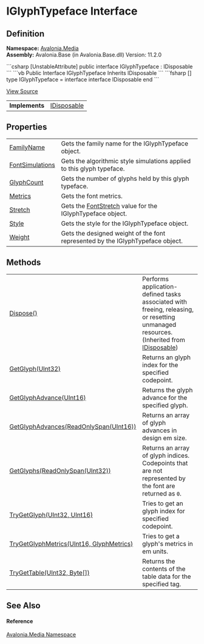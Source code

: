 # IGlyphTypeface Interface




## Definition
**Namespace:** <a href="N_Avalonia_Media">Avalonia.Media</a>  
**Assembly:** Avalonia.Base (in Avalonia.Base.dll) Version: 11.2.0

<Tabs groupId="api-code-preview">
<TabItem value="csharp" label="C#">
```csharp
[UnstableAttribute]
public interface IGlyphTypeface : IDisposable
```
</TabItem>
<TabItem value="vb" label="VB">
```vb
<UnstableAttribute>
Public Interface IGlyphTypeface
	Inherits IDisposable
```
</TabItem>
<TabItem value="fsharp" label="F#">
```fsharp
[<UnstableAttribute>]
type IGlyphTypeface = 
    interface
        interface IDisposable
    end
```
</TabItem>
</Tabs>



<a href="https://github.com/AvaloniaUI/Avalonia/tree/master/src/Avalonia.Base/Media/IGlyphTypeface.cs" title="View the source code">View Source</a>

<table>
<tr><td><strong>Implements</strong></td><td><a href="https://learn.microsoft.com/dotnet/api/system.idisposable" target="_blank" rel="noopener noreferrer">IDisposable</a></td></tr>
</table>



## Properties
<table>
<tr>
<td><a href="P_Avalonia_Media_IGlyphTypeface_FamilyName">FamilyName</a></td>
<td>Gets the family name for the IGlyphTypeface object.</td>
</tr>
<tr>
<td><a href="P_Avalonia_Media_IGlyphTypeface_FontSimulations">FontSimulations</a></td>
<td>Gets the algorithmic style simulations applied to this glyph typeface.</td>
</tr>
<tr>
<td><a href="P_Avalonia_Media_IGlyphTypeface_GlyphCount">GlyphCount</a></td>
<td>Gets the number of glyphs held by this glyph typeface.</td>
</tr>
<tr>
<td><a href="P_Avalonia_Media_IGlyphTypeface_Metrics">Metrics</a></td>
<td>Gets the font metrics.</td>
</tr>
<tr>
<td><a href="P_Avalonia_Media_IGlyphTypeface_Stretch">Stretch</a></td>
<td>Gets the <a href="T_Avalonia_Media_FontStretch">FontStretch</a> value for the IGlyphTypeface object.</td>
</tr>
<tr>
<td><a href="P_Avalonia_Media_IGlyphTypeface_Style">Style</a></td>
<td>Gets the style for the IGlyphTypeface object.</td>
</tr>
<tr>
<td><a href="P_Avalonia_Media_IGlyphTypeface_Weight">Weight</a></td>
<td>Gets the designed weight of the font represented by the IGlyphTypeface object.</td>
</tr>
</table>

## Methods
<table>
<tr>
<td><a href="https://learn.microsoft.com/dotnet/api/system.idisposable.dispose" target="_blank" rel="noopener noreferrer">Dispose()</a></td>
<td>Performs application-defined tasks associated with freeing, releasing, or resetting unmanaged resources.<br />(Inherited from <a href="https://learn.microsoft.com/dotnet/api/system.idisposable" target="_blank" rel="noopener noreferrer">IDisposable</a>)</td>
</tr>
<tr>
<td><a href="M_Avalonia_Media_IGlyphTypeface_GetGlyph">GetGlyph(UInt32)</a></td>
<td>Returns an glyph index for the specified codepoint.</td>
</tr>
<tr>
<td><a href="M_Avalonia_Media_IGlyphTypeface_GetGlyphAdvance">GetGlyphAdvance(UInt16)</a></td>
<td>Returns the glyph advance for the specified glyph.</td>
</tr>
<tr>
<td><a href="M_Avalonia_Media_IGlyphTypeface_GetGlyphAdvances">GetGlyphAdvances(ReadOnlySpan(UInt16))</a></td>
<td>Returns an array of glyph advances in design em size.</td>
</tr>
<tr>
<td><a href="M_Avalonia_Media_IGlyphTypeface_GetGlyphs">GetGlyphs(ReadOnlySpan(UInt32))</a></td>
<td>Returns an array of glyph indices. Codepoints that are not represented by the font are returned as <code language="cs">0</code>.</td>
</tr>
<tr>
<td><a href="M_Avalonia_Media_IGlyphTypeface_TryGetGlyph">TryGetGlyph(UInt32, UInt16)</a></td>
<td>Tries to get an glyph index for specified codepoint.</td>
</tr>
<tr>
<td><a href="M_Avalonia_Media_IGlyphTypeface_TryGetGlyphMetrics">TryGetGlyphMetrics(UInt16, GlyphMetrics)</a></td>
<td>Tries to get a glyph's metrics in em units.</td>
</tr>
<tr>
<td><a href="M_Avalonia_Media_IGlyphTypeface_TryGetTable">TryGetTable(UInt32, Byte[])</a></td>
<td>Returns the contents of the table data for the specified tag.</td>
</tr>
</table>

## See Also


#### Reference
<a href="N_Avalonia_Media">Avalonia.Media Namespace</a>  

